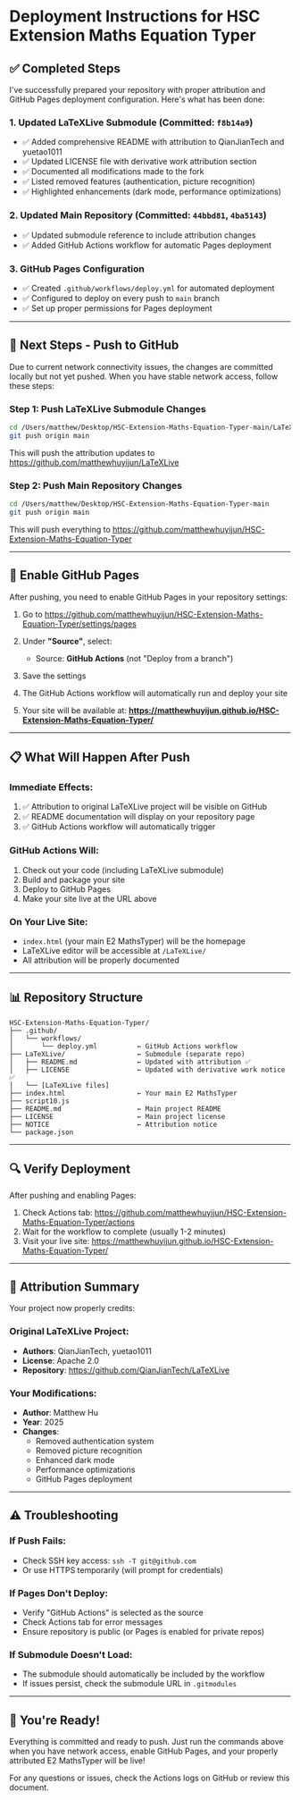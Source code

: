 # Deployment Instructions for HSC Extension Maths Equation Typer

## ✅ Completed Steps

I've successfully prepared your repository with proper attribution and GitHub Pages deployment configuration. Here's what has been done:

### 1. **Updated LaTeXLive Submodule** (Committed: `f8b14a9`)
   - ✅ Added comprehensive README with attribution to QianJianTech and yuetao1011
   - ✅ Updated LICENSE file with derivative work attribution section
   - ✅ Documented all modifications made to the fork
   - ✅ Listed removed features (authentication, picture recognition)
   - ✅ Highlighted enhancements (dark mode, performance optimizations)

### 2. **Updated Main Repository** (Committed: `44bbd81`, `4ba5143`)
   - ✅ Updated submodule reference to include attribution changes
   - ✅ Added GitHub Actions workflow for automatic Pages deployment

### 3. **GitHub Pages Configuration**
   - ✅ Created `.github/workflows/deploy.yml` for automated deployment
   - ✅ Configured to deploy on every push to `main` branch
   - ✅ Set up proper permissions for Pages deployment

---

## 🚀 Next Steps - Push to GitHub

Due to current network connectivity issues, the changes are committed locally but not yet pushed. When you have stable network access, follow these steps:

### Step 1: Push LaTeXLive Submodule Changes

```bash
cd /Users/matthew/Desktop/HSC-Extension-Maths-Equation-Typer-main/LaTeXLive
git push origin main
```

This will push the attribution updates to https://github.com/matthewhuyijun/LaTeXLive

### Step 2: Push Main Repository Changes

```bash
cd /Users/matthew/Desktop/HSC-Extension-Maths-Equation-Typer-main
git push origin main
```

This will push everything to https://github.com/matthewhuyijun/HSC-Extension-Maths-Equation-Typer

---

## 🔧 Enable GitHub Pages

After pushing, you need to enable GitHub Pages in your repository settings:

1. Go to https://github.com/matthewhuyijun/HSC-Extension-Maths-Equation-Typer/settings/pages

2. Under **"Source"**, select:
   - Source: **GitHub Actions** (not "Deploy from a branch")

3. Save the settings

4. The GitHub Actions workflow will automatically run and deploy your site

5. Your site will be available at:
   **https://matthewhuyijun.github.io/HSC-Extension-Maths-Equation-Typer/**

---

## 📋 What Will Happen After Push

### Immediate Effects:
1. ✅ Attribution to original LaTeXLive project will be visible on GitHub
2. ✅ README documentation will display on your repository page
3. ✅ GitHub Actions workflow will automatically trigger

### GitHub Actions Will:
1. Check out your code (including LaTeXLive submodule)
2. Build and package your site
3. Deploy to GitHub Pages
4. Make your site live at the URL above

### On Your Live Site:
- `index.html` (your main E2 MathsTyper) will be the homepage
- LaTeXLive editor will be accessible at `/LaTeXLive/`
- All attribution will be properly documented

---

## 📊 Repository Structure

```
HSC-Extension-Maths-Equation-Typer/
├── .github/
│   └── workflows/
│       └── deploy.yml          ← GitHub Actions workflow
├── LaTeXLive/                  ← Submodule (separate repo)
│   ├── README.md               ← Updated with attribution ✅
│   ├── LICENSE                 ← Updated with derivative work notice ✅
│   └── [LaTeXLive files]
├── index.html                  ← Your main E2 MathsTyper
├── script10.js
├── README.md                   ← Main project README
├── LICENSE                     ← Main project license
├── NOTICE                      ← Attribution notice
└── package.json
```

---

## 🔍 Verify Deployment

After pushing and enabling Pages:

1. Check Actions tab: https://github.com/matthewhuyijun/HSC-Extension-Maths-Equation-Typer/actions
2. Wait for the workflow to complete (usually 1-2 minutes)
3. Visit your live site: https://matthewhuyijun.github.io/HSC-Extension-Maths-Equation-Typer/

---

## 📝 Attribution Summary

Your project now properly credits:

### Original LaTeXLive Project:
- **Authors**: QianJianTech, yuetao1011
- **License**: Apache 2.0
- **Repository**: https://github.com/QianJianTech/LaTeXLive

### Your Modifications:
- **Author**: Matthew Hu
- **Year**: 2025
- **Changes**: 
  - Removed authentication system
  - Removed picture recognition
  - Enhanced dark mode
  - Performance optimizations
  - GitHub Pages deployment

---

## ⚠️ Troubleshooting

### If Push Fails:
- Check SSH key access: `ssh -T git@github.com`
- Or use HTTPS temporarily (will prompt for credentials)

### If Pages Don't Deploy:
- Verify "GitHub Actions" is selected as the source
- Check Actions tab for error messages
- Ensure repository is public (or Pages is enabled for private repos)

### If Submodule Doesn't Load:
- The submodule should automatically be included by the workflow
- If issues persist, check the submodule URL in `.gitmodules`

---

## 🎉 You're Ready!

Everything is committed and ready to push. Just run the commands above when you have network access, enable GitHub Pages, and your properly attributed E2 MathsTyper will be live!

For any questions or issues, check the Actions logs on GitHub or review this document.


